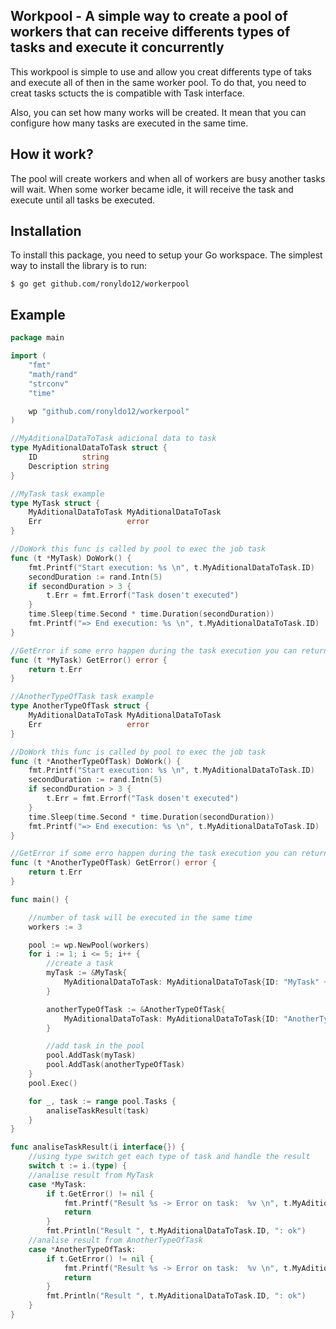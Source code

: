## Workpool - A simple way to create a pool of workers that can receive differents types of tasks and execute it concurrently

This workpool is simple to use and allow you creat differents type of taks and execute all of then in the same worker pool. To do that, you need to creat tasks sctucts the is compatible with Task interface.

Also, you can set how many works will be created. It mean that you can configure how many tasks are executed in the same time.

## How it work?

The pool will create workers and when all of workers are busy another tasks will wait. When some worker became idle, it will receive the task and execute until all tasks be executed.

## Installation
To install this package, you need to setup your Go workspace.  The simplest way to install the library is to run:
```
$ go get github.com/ronyldo12/workerpool
```

## Example
```go
package main

import (
	"fmt"
	"math/rand"
	"strconv"
	"time"

	wp "github.com/ronyldo12/workerpool"
)

//MyAditionalDataToTask adicional data to task
type MyAditionalDataToTask struct {
	ID          string
	Description string
}

//MyTask task example
type MyTask struct {
	MyAditionalDataToTask MyAditionalDataToTask
	Err                   error
}

//DoWork this func is called by pool to exec the job task
func (t *MyTask) DoWork() {
	fmt.Printf("Start execution: %s \n", t.MyAditionalDataToTask.ID)
	secondDuration := rand.Intn(5)
	if secondDuration > 3 {
		t.Err = fmt.Errorf("Task dosen't executed")
	}
	time.Sleep(time.Second * time.Duration(secondDuration))
	fmt.Printf("=> End execution: %s \n", t.MyAditionalDataToTask.ID)
}

//GetError if some erro happen during the task execution you can return here
func (t *MyTask) GetError() error {
	return t.Err
}

//AnotherTypeOfTask task example
type AnotherTypeOfTask struct {
	MyAditionalDataToTask MyAditionalDataToTask
	Err                   error
}

//DoWork this func is called by pool to exec the job task
func (t *AnotherTypeOfTask) DoWork() {
	fmt.Printf("Start execution: %s \n", t.MyAditionalDataToTask.ID)
	secondDuration := rand.Intn(5)
	if secondDuration > 3 {
		t.Err = fmt.Errorf("Task dosen't executed")
	}
	time.Sleep(time.Second * time.Duration(secondDuration))
	fmt.Printf("=> End execution: %s \n", t.MyAditionalDataToTask.ID)
}

//GetError if some erro happen during the task execution you can return here
func (t *AnotherTypeOfTask) GetError() error {
	return t.Err
}

func main() {

	//number of task will be executed in the same time
	workers := 3

	pool := wp.NewPool(workers)
	for i := 1; i <= 5; i++ {
		//create a task
		myTask := &MyTask{
			MyAditionalDataToTask: MyAditionalDataToTask{ID: "MyTask" + strconv.Itoa(i)},
		}

		anotherTypeOfTask := &AnotherTypeOfTask{
			MyAditionalDataToTask: MyAditionalDataToTask{ID: "AnotherTypeOfTask" + strconv.Itoa(i)},
		}

		//add task in the pool
		pool.AddTask(myTask)
		pool.AddTask(anotherTypeOfTask)
	}
	pool.Exec()

	for _, task := range pool.Tasks {
		analiseTaskResult(task)
	}
}

func analiseTaskResult(i interface{}) {
	//using type switch get each type of task and handle the result
	switch t := i.(type) {
	//analise result from MyTask
	case *MyTask:
		if t.GetError() != nil {
			fmt.Printf("Result %s -> Error on task:  %v \n", t.MyAditionalDataToTask.ID, t.GetError())
			return
		}
		fmt.Println("Result ", t.MyAditionalDataToTask.ID, ": ok")
	//analise result from AnotherTypeOfTask
	case *AnotherTypeOfTask:
		if t.GetError() != nil {
			fmt.Printf("Result %s -> Error on task:  %v \n", t.MyAditionalDataToTask.ID, t.GetError())
			return
		}
		fmt.Println("Result ", t.MyAditionalDataToTask.ID, ": ok")
	}
}


```